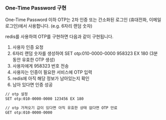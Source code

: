 ### One-Time Password 구현

One-Time Password 이하 OTP는 2차 인증 또는 간소화된 로그인 (휴대전화, 이메일 로그인)에서 사용합니다. (e.g. 6자리 랜덤 숫자)

redis를 사용하여 OTP를 구현하면 다음과 같이 구현됩니다.
1. 사용자 인증 요청
2. 6자리 랜덤 숫자를 생성하여 SET otp:010-0000-0000 958323 EX 180 (3분 동안 유효한 OTP 생성)
3. 사용자에게 958323 번호 전송
4. 사용자는 인증이 필요한 서비스에 OTP 입력
5. redis에 아직 해당 정보가 남아있는지 확인
6. 남아 있다면 인증 성공

```bash
// otp 설정
SET otp:010-0000-0000 123456 EX 180

// otp 가져오기 값이 있다면 아직 유효한 상태 없다면 OTP 만료
GET otp:010-0000-0000 
```
